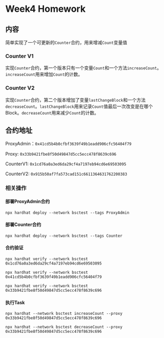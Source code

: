 # Week4 Homework

## 内容

简单实现了一个可更新的`Counter`合约，用来增减`Count`变量值

### Counter V1

实现`Counter`合约，第一个版本只有一个变量`Count`和一个方法`increaseCount`。`increaseCount`用来增加`Count`的计数。

### Counter V2

实现`Counter`合约，第二个版本增加了变量`lastChangeBlock`和一个方法`decreaseCount`。`lastChangeBlock`用来记录`Count`值最后一次改变是在哪个Block。`decreaseCount`用来减少`Count`的计数。


## 合约地址

ProxyAdmin：`0x41cd5b4b0cfbf3639f49b1eadd906cfc56404f79`

Proxy: `0x33b9421fbe8f50d49847d5cc5ecc478f8639c696`

CounterV1: `0x1cd76a0a3ed6da29cf4a7197eb94cd6e69503095`

CounterV2: `0x915b50af7fa573cad151c6611364631762200383`


### 相关操作

#### 部署ProxyAdmin合约

`npx hardhat deploy --network bsctest --tags ProxyAdmin`

#### 部署Counter合约

`npx hardhat deploy --network bsctest --tags Counter`

#### 合约验证

```
npx hardhat verify --network bsctest 0x1cd76a0a3ed6da29cf4a7197eb94cd6e69503095

npx hardhat verify --network bsctest 0x41cd5b4b0cfbf3639f49b1eadd906cfc56404f79

npx hardhat verify --network bsctest 0x33b9421fbe8f50d49847d5cc5ecc478f8639c696
```

#### 执行Task

```
npx hardhat --network bsctest increaseCount --proxy 0x33b9421fbe8f50d49847d5cc5ecc478f8639c696

npx hardhat --network bsctest decreaseCount --proxy 0x33b9421fbe8f50d49847d5cc5ecc478f8639c696
```